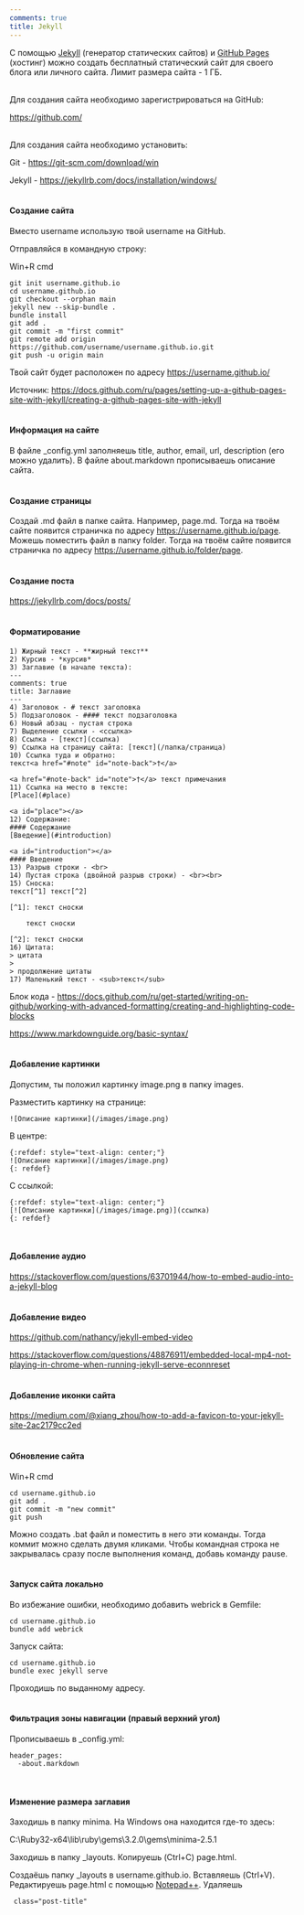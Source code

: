 ```yaml
---
comments: true
title: Jekyll
---
```


С помощью [Jekyll](https://jekyllrb.com/) (генератор статических сайтов) и [GitHub Pages](https://pages.github.com/) (хостинг) можно создать бесплатный статический сайт для своего блога или личного сайта. Лимит размера сайта - 1 ГБ.
<br><br>

Для создания сайта необходимо зарегистрироваться на GitHub:

<https://github.com/>
<br><br>

Для создания сайта необходимо установить:

Git - <https://git-scm.com/download/win>

Jekyll - <https://jekyllrb.com/docs/installation/windows/>
<br><br>

#### Создание сайта

Вместо username использую твой username на GitHub.

Отправляйся в командную строку:

Win+R cmd

```
git init username.github.io
cd username.github.io
git checkout --orphan main
jekyll new --skip-bundle .
bundle install
git add .
git commit -m "first commit"
git remote add origin https://github.com/username/username.github.io.git
git push -u origin main
```

Твой сайт будет расположен по адресу https://username.github.io/

Источник: <https://docs.github.com/ru/pages/setting-up-a-github-pages-site-with-jekyll/creating-a-github-pages-site-with-jekyll>
<br><br>

#### Информация на сайте

В файле _config.yml заполняешь title, author, email, url, description (его можно удалить). В файле about.markdown прописываешь описание сайта.
<br><br>

#### Создание страницы

Создай .md файл в папке сайта. Например, page.md. Тогда на твоём сайте появится страничка по адресу https://username.github.io/page. Можешь поместить файл в папку folder.  Тогда на твоём сайте появится страничка по адресу https://username.github.io/folder/page.
<br><br>

#### Создание поста

<https://jekyllrb.com/docs/posts/>
<br><br>

#### Форматирование

```
1) Жирный текст - **жирный текст**
2) Курсив - *курсив*
3) Заглавие (в начале текста):
---
comments: true
title: Заглавие
---
4) Заголовок - # текст заголовка
5) Подзаголовок - #### текст подзаголовка
6) Новый абзац - пустая строка
7) Выделение ссылки - <ссылка>
8) Ссылка - [текст](ссылка)
9) Ссылка на страницу сайта: [текст](/папка/страница)
10) Ссылка туда и обратно:
текст<a href="#note" id="note-back">†</a>

<a href="#note-back" id="note">†</a> текст примечания
11) Ссылка на место в тексте:
[Place](#place)

<a id="place"></a>
12) Содержание:
#### Содержание
[Введение](#introduction)

<a id="introduction"></a>
#### Введение
13) Разрыв строки - <br>
14) Пустая строка (двойной разрыв строки) - <br><br>
15) Сноска:
текст[^1] текст[^2]

[^1]: текст сноски

	текст сноски

[^2]: текст сноски
16) Цитата:
> цитата
>
> продолжение цитаты
17) Маленький текст - <sub>текст</sub>
```

Блок кода - <https://docs.github.com/ru/get-started/writing-on-github/working-with-advanced-formatting/creating-and-highlighting-code-blocks>

<https://www.markdownguide.org/basic-syntax/>
<br><br>

#### Добавление картинки

Допустим, ты положил картинку image.png в папку images.

Разместить картинку на странице:

```
![Описание картинки](/images/image.png)
```

В центре:

```
{:refdef: style="text-align: center;"}
![Описание картинки](/images/image.png)
{: refdef}
```

С ссылкой:

```
{:refdef: style="text-align: center;"}
[![Описание картинки](/images/image.png)](ссылка)
{: refdef}
```
<br>

#### Добавление аудио

<https://stackoverflow.com/questions/63701944/how-to-embed-audio-into-a-jekyll-blog>
<br><br>

#### Добавление видео

<https://github.com/nathancy/jekyll-embed-video>

<https://stackoverflow.com/questions/48876911/embedded-local-mp4-not-playing-in-chrome-when-running-jekyll-serve-econnreset>
<br><br>

#### Добавление иконки сайта

<https://medium.com/@xiang_zhou/how-to-add-a-favicon-to-your-jekyll-site-2ac2179cc2ed>
<br><br>

#### Обновление сайта

Win+R cmd

```
cd username.github.io
git add .
git commit -m "new commit"
git push
```

Можно создать .bat файл и поместить в него эти команды. Тогда коммит можно сделать двумя кликами. Чтобы командная строка не закрывалась сразу после выполнения команд, добавь команду pause.
<br><br>

#### Запуск сайта локально

Во избежание ошибки, необходимо добавить webrick в Gemfile:

```
cd username.github.io
bundle add webrick
```

Запуск сайта:

```
cd username.github.io
bundle exec jekyll serve
```

Проходишь по выданному адресу.
<br><br>

#### Фильтрация зоны навигации (правый верхний угол)

Прописываешь в _config.yml:

```
header_pages:
  -about.markdown
```
<br>

#### Изменение размера заглавия

Заходишь в папку minima. На Windows она находится где-то здесь:

C:\Ruby32-x64\lib\ruby\gems\3.2.0\gems\minima-2.5.1

Заходишь в папку _layouts. Копируешь (Ctrl+C) page.html.

Создаёшь папку _layouts в username.github.io. Вставляешь (Ctrl+V). Редактируешь page.html с помощью [Notepad++](https://notepad-plus-plus.org/downloads/). Удаляешь

```
 class="post-title"
```